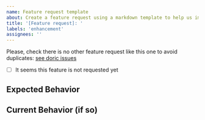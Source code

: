 ```yaml
---
name: Feature request template
about: Create a feature request using a markdown template to help us improve. Use this one if form does not work
title: '[Feature request]: '
labels: 'enhancement'
assignees: ''
---
```


<!------------------------------------------------------------------------------->
<!--- Provide a general summary of the feature in the Title above              -->
<!--- Please, label your feature request correctly if needed                   -->
<!------------------------------------------------------------------------------->

Please, check there is no other feature request like this one to avoid duplicates: [see doric issues](https://github.com/hablapps/doric/issues)
- [ ] It seems this feature is not requested yet

## Expected Behavior
<!--------------------------------->
<!--- Tell us what should happen -->
<!--------------------------------->

## Current Behavior (if so)
<!------------------------------------------------------------>
<!--- Tell us what happens instead of the expected behavior -->
<!------------------------------------------------------------>

